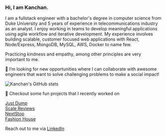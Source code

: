 ### Hi, I am Kanchan. 

I am a fullstack engineer with a bachelor's degree in computer science from Duke University and 5 years of experience in telecommunications industry as an analyst. I enjoy working in teams to develop meaningful applications using agile workflow and iterative development. My experience involves building scalable, customer focused web applications with React, Node/Express, MongoDB, MySQL, AWS, Docker to name few.

Practicing kindness and empathy, among other principles are very important to me.

👯 I’m looking for new opportunities where I can collaborate with awesome engineers that want to solve challenging problems to make a social impact! 

![Kanchan's GitHub stats](https://github-readme-stats.vercel.app/api?username=kc127&show_icons=true&theme=radical&count_private=true)

🔭 Checkout some fun projects that I recently worked on

<a href="https://github.com/kc127/just-dump" target="_top">Just Dump</a>
<br>
<a href="https://github.com/kc127/reviews-api" target="_top">Scale Reviews</a>
<br>
<a href="https://github.com/Magnetic-Mediterranean/Hub" target="_top">NextStop</a>
<br>
<a href="https://github.com/kc127/fashion-house" target="_top">Fashion House</a>
<br>

Reach out to me via <a href="https://www.linkedin.com/in/kc127/" target="_top">Linkedln</a>
 
<!--
**kc127/kc127** is a ✨ _special_ ✨ repository because its `README.md` (this file) appears on your GitHub profile.

Here are some ideas to get you started:

- 🔭 I’m currently working on ...
- 🌱 I’m currently learning ...
- 👯 I’m looking to collaborate on ...
- 🤔 I’m looking for help with ...
- 💬 Ask me about ...
- 📫 How to reach me: ...
- 😄 Pronouns: ...
- ⚡ Fun fact: ...
-->
